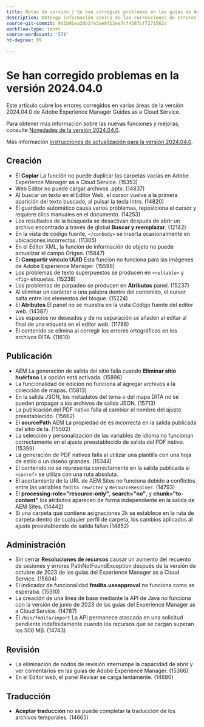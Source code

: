 ```yaml
---
title: Notas de versión | Se han corregido problemas en las guías de Adobe Experience Manager, versión 2024.4.0
description: Obtenga información acerca de las correcciones de errores en la versión 2024.04.0 de Adobe Experience Manager Guides as a Cloud Service.
source-git-commit: 9d1b0bea20b2fe3ae8fb2ee7cf4387cf7271562d
workflow-type: tm+mt
source-wordcount: '578'
ht-degree: 0%

---
```



# Se han corregido problemas en la versión 2024.04.0

Este artículo cubre los errores corregidos en varias áreas de la versión 2024.04.0 de Adobe Experience Manager Guides as a Cloud Service.

Para obtener más información sobre las nuevas funciones y mejoras, consulte [Novedades de la versión 2024.04.0](whats-new-2024-04-0.md).

Más información [instrucciones de actualización para la versión 2024.04.0](upgrade-instructions-2024-04-0.md).

## Creación

- El **Copiar** La función no puede duplicar las carpetas vacías en Adobe Experience Manager as a Cloud Service. (15353)
- Web Editor no puede cargar archivos .pptx. (14837)
- Al buscar un texto en el Editor Web, el cursor vuelve a la primera aparición del texto buscado, al pulsar la tecla Intro. (14820)
- El guardado automático causa varios problemas, reposiciona el cursor y requiere clics manuales en el documento. (14253)
- Los resultados de la búsqueda se desactivan después de abrir un archivo encontrado a través de global **Buscar y reemplazar**. (12142)
- En la vista de código fuente, `</conbody>` se inserta ocasionalmente en ubicaciones incorrectas. (11305)
- En el Editor XML, la función de información de objeto no puede actualizar el campo Origen. (15847)
- El **Compartir vínculo UUID** Esta función no funciona para las imágenes de Adobe Experience Manager. (15598)
- Los problemas de texto superpuestos se producen en `<reltable>` y `<fig>` etiquetas. (15238)
- Los problemas de parpadeo se producen en **Atributos** panel. (15237)
- Al eliminar un carácter o una palabra dentro del contenido, el cursor salta entre los elementos del bloque. (15224)
- El **Atributos** El panel no se muestra en la vista Código fuente del editor web. (14387)
- Los espacios no deseados y de no separación se añaden al editar al final de una etiqueta en el editor web. (11786)
- El contenido se elimina al corregir los errores ortográficos en los archivos DITA. (11610)


## Publicación

- AEM La generación de salida del sitio falla cuando **Eliminar sitio huérfano** La opción está activada. (15896)
- La funcionalidad de edición no funciona al agregar archivos a la colección de mapas. (15813)
- En la salida JSON, los metadatos del tema o del mapa DITA no se pueden propagar a los archivos de salida JSON. (15713)
- La publicación del PDF nativo falla al cambiar el nombre del ajuste preestablecido. (15662)
- El **sourcePath** AEM La propiedad de es incorrecta en la salida publicada del sitio de la. (15502)
- La selección y personalización de las variables de idioma no funcionan correctamente en el ajuste preestablecido de salida del PDF nativo. (15399)
- La generación de PDF nativos falla al utilizar una plantilla con una hoja de estilo o un diseño grandes. (15344)
- El contenido no se representa correctamente en la salida publicada si `<conref>` se utiliza con una ruta absoluta.
- El acortamiento de la URL de AEM Sites no funciona debido a conflictos entre las variables `fmdita rewriter` y `ResourceResolver`. (14793)
- El **processing-role=&quot;resource-only&quot;**, **search=&quot;no&quot;**, y **chunk=&quot;to-content&quot;** los atributos aparecen de forma independiente en la salida de AEM Sites. (14442)
- Si una carpeta que contiene asignaciones 2k se establece en la ruta de carpeta dentro de cualquier perfil de carpeta, los cambios aplicados al ajuste preestablecido de salida fallan.(14852)

## Administración

- Sin cerrar **Resoluciones de recursos** causar un aumento del recuento de sesiones y errores PathNotFoundException después de la versión de octubre de 2023 de las guías del Experience Manager as a Cloud Service. (15604)
- El indicador de funcionalidad **fmdita.useapproval** no funciona como se esperaba. (15310)
- La creación de una línea de base mediante la API de Java no funciona con la versión de junio de 2023 de las guías del Experience Manager as a Cloud Service. (14787)
- El `/bin/fmdita/import` La API permanece atascada en una solicitud pendiente indefinidamente cuando los recursos que se cargan superan los 500 MB. (14743)

## Revisión

- La eliminación de nodos de revisión interrumpe la capacidad de abrir y ver comentarios en las guías de Adobe Experience Manager. (15366)
- En el Editor web, el panel Revisar se carga lentamente. (14680)

## Traducción

- **Aceptar traducción** no se puede completar la traducción de los archivos temporales. (14665)

